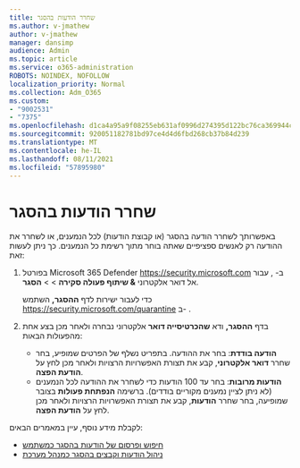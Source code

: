```yaml
---
title: שחרר הודעות בהסגר
ms.author: v-jmathew
author: v-jmathew
manager: dansimp
audience: Admin
ms.topic: article
ms.service: o365-administration
ROBOTS: NOINDEX, NOFOLLOW
localization_priority: Normal
ms.collection: Adm_O365
ms.custom:
- "9002531"
- "7375"
ms.openlocfilehash: d1ca4a95a9f08255eb631af0996d274395d122bc76ca369944cc029f7f4314f5
ms.sourcegitcommit: 920051182781bd97ce4d4d6fbd268cb37b84d239
ms.translationtype: MT
ms.contentlocale: he-IL
ms.lasthandoff: 08/11/2021
ms.locfileid: "57895980"
---
```

# <a name="release-quarantined-messages"></a>שחרר הודעות בהסגר

באפשרותך לשחרר הודעה בהסגר (או קבוצת הודעות) לכל הנמענים, או לשחרר את ההודעה רק לאנשים ספציפיים שאתה בוחר מתוך רשימת כל הנמענים. כך ניתן לעשות זאת:

1. בפורטל Microsoft 365 Defender <https://security.microsoft.com> ב- , עבור אל דואר אלקטרוני **& שיתוף פעולה סקירה** \>  \> **הסגר**.

   כדי לעבור ישירות לדף **ההסגר,** השתמש <https://security.microsoft.com/quarantine> ב- .

2. בדף **ההסגר,** ודא **שהכרטיסייה דואר** אלקטרוני נבחרה ולאחר מכן בצע אחת מהפעולות הבאות:
   - **הודעה בודדת**: בחר את ההודעה. בתפריט נשלף של הפרטים שמופיע, בחר שחרר **דואר אלקטרוני**, קבע את תצורת האפשרויות הרצויות ולאחר מכן לחץ על **הודעת הפצה**.
   - **הודעות מרובות**: בחר עד 100 הודעות כדי לשחרר את ההודעה לכל הנמענים (לא ניתן לציין נמענים מקוריים בודדים). ברשימה **הנפתחת פעולות** בצובר שמופיעה, בחר שחרר **הודעות**, קבע את תצורת האפשרויות הרצויות ולאחר מכן לחץ על **הודעת הפצה**.

לקבלת מידע נוסף, עיין במאמרים הבאים:

- [חיפוש ופרסום של הודעות בהסגר כמשתמש](https://docs.microsoft.com/microsoft-365/security/office-365-security/find-and-release-quarantined-messages-as-a-user)
- [ניהול הודעות וקבצים בהסגר כמנהל מערכת](https://docs.microsoft.com/microsoft-365/security/office-365-security/manage-quarantined-messages-and-files)
